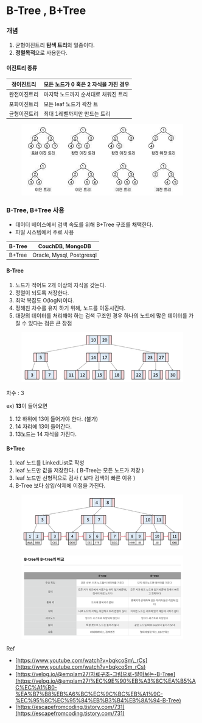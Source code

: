 # B-Tree , B+Tree

### 개념

1. 균형이진트리 **탐색 트리**의 일종이다.
2. **정렬목적**으로 사용한다.

#### 이진트리 종류

| 정이진트리  | 모든 노드가 0 혹은 2 자식을 가진 경우 |
| ------ | ----------------------- |
| 완전이진트리 | 마지막 노드까지 순서대로 채워진 트리    |
| 포화이진트리 | 모든 leaf 노드가 꽉찬 트        |
| 균형이진트리 | 최대 1레벨까지만 만드는 트리        |

<figure><img src="../../../../.gitbook/assets/image (3) (1) (1) (1) (1) (1) (1) (1) (1).png" alt=""><figcaption></figcaption></figure>

### B-Tree, B+Tree 사용

* 데이터 베이스에서 검색 속도를 위해 B+Tree 구조를 채택한다.
* 파일 시스템에서 주로 사용

| B-Tree | CouchDB, MongoDB          |
| ------ | ------------------------- |
| B+Tree | Oracle, Mysql, Postgresql |

#### B-Tree

1. 노드가 적어도 2개 이상의 자식을 갖는다.
2. 정렬이 되도록 저장한다.
3. 최악 복잡도 O(logN)이다.
4. 정해친 차수를 유지 하기 위해, 노드를 이동시킨다.
5. 대량의 데이터를 처리해야 하는 검색 구조인 경우 하나의 노드에 많은 데이터를 가질 수 있다는 점은 큰 장점

<figure><img src="../../../../.gitbook/assets/image (4) (1) (1) (1) (1) (1) (1).png" alt=""><figcaption></figcaption></figure>

차수 : 3

ex) **13**이 들어오면

1. 12 하위에 13이 들어가야 한다. (불가)
2. 14 자리에 13이 들어간다.
3. 13노드는 14 자식을 가진다.

#### B+Tree

1. leaf 노드를 LinkedList로 작성
2. leaf 노드만 값을 저장한다. ( B-Tree는 모든 노드가 저장 )
3. leaf 노드만 선형적으로 검사 ( 보다 검색이 빠른 이유 )
4. B-Tree 보다 삽입/삭제에 이점을 가진다.

<figure><img src="../../../../.gitbook/assets/image (6) (1) (1) (1).png" alt=""><figcaption></figcaption></figure>

<figure><img src="../../../../.gitbook/assets/image (7) (1) (1).png" alt=""><figcaption></figcaption></figure>

Ref

* [https://www.youtube.com/watch?v=bqkcoSm\_rCs](https://www.youtube.com/watch?v=bqkcoSm_rCs)
* [https://velog.io/@emplam27/자료구조-그림으로-알아보는-B-Tree](https://velog.io/@emplam27/%EC%9E%90%EB%A3%8C%EA%B5%AC%EC%A1%B0-%EA%B7%B8%EB%A6%BC%EC%9C%BC%EB%A1%9C-%EC%95%8C%EC%95%84%EB%B3%B4%EB%8A%94-B-Tree)
* [https://escapefromcoding.tistory.com/731](https://escapefromcoding.tistory.com/731)
